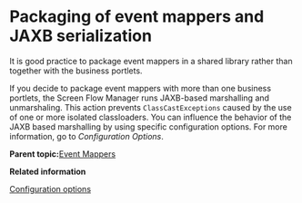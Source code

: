 # Packaging of event mappers and JAXB serialization 

It is good practice to package event mappers in a shared library rather than together with the business portlets.

If you decide to package event mappers with more than one business portlets, the Screen Flow Manager runs JAXB-based marshalling and unmarshaling. This action prevents `ClassCastExceptions` caused by the use of one or more isolated classloaders. You can influence the behavior of the JAXB based marshalling by using specific configuration options. For more information, go to *Configuration Options*.

**Parent topic:**[Event Mappers](../screenflow/evnt_mprs.md)

**Related information**  


[Configuration options ](../screenflow/cfg_opt.md)

